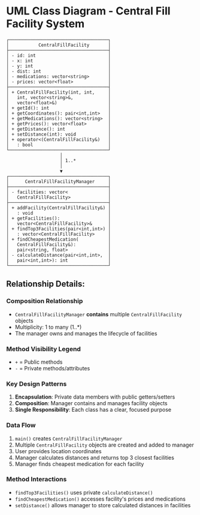 # UML Class Diagram - Central Fill Facility System

```
┌─────────────────────────────────────┐
│           CentralFillFacility       │
├─────────────────────────────────────┤
│ - id: int                           │
│ - x: int                            │
│ - y: int                            │
│ - dist: int                         │
│ - medications: vector<string>       │
│ - prices: vector<float>             │
├─────────────────────────────────────┤
│ + CentralFillFacility(int, int,     │
│   int, vector<string>&,             │
│   vector<float>&)                   │
│ + getId(): int                      │
│ + getCoordinates(): pair<int,int>   │
│ + getMedications(): vector<string>  │
│ + getPrices(): vector<float>        │
│ + getDistance(): int                │
│ + setDistance(int): void            │
│ + operator<(CentralFillFacility&)   │
│   : bool                            │
└─────────────────────────────────────┘
                    │
                    │ 1..*
                    │
                    ▼
┌─────────────────────────────────────┐
│      CentralFillFacilityManager     │
├─────────────────────────────────────┤
│ - facilities: vector<               │
│   CentralFillFacility>              │
├─────────────────────────────────────┤
│ + addFacility(CentralFillFacility&) │
│   : void                            │
│ + getFacilities():                  │
│   vector<CentralFillFacility>&      │
│ + findTop3Facilities(pair<int,int>) │
│   : vector<CentralFillFacility>     │
│ + findCheapestMedication(           │
│   CentralFillFacility&):            │
│   pair<string, float>               │
│ - calculateDistance(pair<int,int>,  │
│   pair<int,int>): int               │
└─────────────────────────────────────┘
```

## Relationship Details:

### **Composition Relationship**
- `CentralFillFacilityManager` **contains** multiple `CentralFillFacility` objects
- Multiplicity: 1 to many (1..*)
- The manager owns and manages the lifecycle of facilities

### **Method Visibility Legend**
- `+` = Public methods
- `-` = Private methods/attributes

### **Key Design Patterns**
1. **Encapsulation**: Private data members with public getters/setters
2. **Composition**: Manager contains and manages facility objects
3. **Single Responsibility**: Each class has a clear, focused purpose

### **Data Flow**
1. `main()` creates `CentralFillFacilityManager`
2. Multiple `CentralFillFacility` objects are created and added to manager
3. User provides location coordinates
4. Manager calculates distances and returns top 3 closest facilities
5. Manager finds cheapest medication for each facility

### **Method Interactions**
- `findTop3Facilities()` uses private `calculateDistance()`
- `findCheapestMedication()` accesses facility's prices and medications
- `setDistance()` allows manager to store calculated distances in facilities
